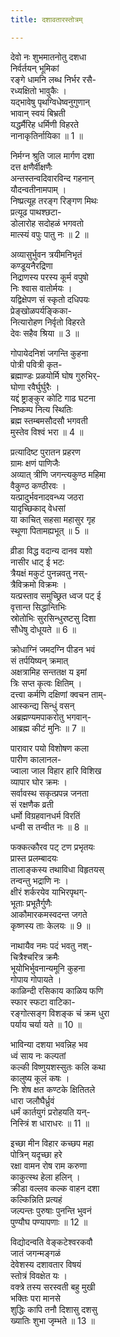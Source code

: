 ```yaml
---
title: दशावतारस्तोत्रम्

---
```

देवो नः शुभमातनोतु दशधा  
निर्वर्तयन् भूमिकां  
रङ्गे धामनि लब्ध निर्भर रसै-  
रध्यक्षितो भावुकैः ।  
यद्भावेषु पृथग्विधेष्वनुगुणान्  
भावान् स्वयं बिभ्रती  
यद्धर्मैरिह धर्मिणी विहरते  
नानाकृतिर्नायिका ॥ 1 ॥

निर्मग्न श्रुति जाल मार्गण दशा  
दत्त क्षणैर्वीक्षणैः  
अन्तस्तन्वदिवारविन्द गहनान्  
यौदन्वतीनामपाम् ।  
निष्प्रत्यूह तरङ्ग रिङ्गण मिथः  
प्रत्यूढ पाथश्छटा-  
डोलारोह सदोहळं भगवतो  
मात्स्यं वपुः पातु नः ॥ 2 ॥

अव्यासुर्भुवन त्रयीमनिभृतं  
कण्डूयनैरद्रिणा  
निद्राणस्य परस्य कूर्म वपुषो  
निः श्वास वातोर्मयः ।  
यद्विक्षेपण सं स्कृतो दधिपयः  
प्रेङ्खोळपर्यङ्किका-  
नित्यारोहण निर्वृतो विहरते  
देवः सहैव श्रिया ॥ 3 ॥

गोपायेदनिशं जगन्ति कुहना  
पोत्री पवित्री कृत-  
ब्रह्माण्डः प्रळयोर्मि घोष गुरुभिर्-  
घोणा रवैर्घुर्घुरैः ।  
यद्दं ष्ट्राङ्कुर कोटि गाढ घटना  
निष्कम्प नित्य स्थितिः  
ब्रह्म स्तम्बमसौदसौ भगवती  
मुस्तेव विश्वं भरा ॥ 4 ॥

प्रत्यादिष्ट पुरातन प्रहरण  
ग्रामः क्षणं पाणिजैः  
अव्यात् त्रीणि जगन्त्यकुण्ठ महिमा  
वैकुण्ठ कण्ठीरवः ।  
यत्प्रादुर्भवनादवन्ध्य जठरा  
यादृच्छिकाद् वेधसां  
या काचित् सहसा महासुर गृह  
स्थूणा पितामह्यभूत् ॥ 5 ॥

व्रीडा विद्ध वदान्य दानव यशो  
नासीर धाट् ई भटः  
त्रैयक्षं मकुटं पुनन्नवतु नस्-  
त्रैविक्रमो विक्रमः ।  
यत्प्रस्ताव समुच्छ्रित ध्वज पट् ई  
वृत्तान्त सिद्धान्तिभिः  
स्रोतोभिः सुरसिन्धुरष्टसु दिशा  
सौधेषु दोधूयते ॥ 6 ॥

क्रोधाग्निं जमदग्नि पीडन भवं  
सं तर्पयिष्यन् क्रमात्  
अक्षत्रामिह सन्ततक्ष य इमां  
त्रिः सप्त कृत्वः क्षितिम् ।  
दत्त्वा कर्मणि दक्षिणां क्वचन ताम्-  
आस्कन्द्य सिन्धुं वसन्  
अब्रह्मण्यमपाकरोतु भगवान्-  
आब्रह्म कीटं मुनिः ॥ 7 ॥

पारावार पयो विशोषण कला  
पारीण कालानल-  
ज्वाला जाल विहार हारि विशिख  
व्यापार घोर क्रमः ।  
सर्वावस्थ सकृत्प्रपन्न जनता  
सं रक्षणैक व्रती  
धर्मो विग्रहवानधर्म विरतिं  
धन्वी स तन्वीत नः ॥ 8 ॥

फक्कत्कौरव पट् टण प्रभृतयः  
प्रास्त प्रलम्बादयः  
तालाङ्कस्य तथाविधा विहृतयस्  
तन्वन्तु भद्राणि नः ।  
क्षीरं शर्करयेव याभिरपृथग्-  
भूताः प्रभूतैर्गुणैः  
आकौमारकमस्वदन्त जगते  
कृष्णस्य ताः केलयः ॥ 9 ॥

नाथायैव नमः पदं भवतु नश्-  
चित्रैश्चरित्र क्रमैः  
भूयोभिर्भुवनान्यमूनि कुहना  
गोपाय गोपायते ।  
काळिन्दी रसिकाय काळिय फणि  
स्फार स्फटा वाटिका-  
रङ्गोत्सङ्ग विशङ्क चं क्रम धुरा  
पर्याय चर्या यते ॥ 10 ॥

भाविन्या दशया भवन्निह भव  
ध्वं साय नः कल्पतां  
कल्की विष्णुयशस्सुतः कलि कथा  
कालुष्य कूलं कषः ।  
निः शेष क्षत कण्टके क्षितितले  
धारा जलौघैर्ध्रुवं  
धर्मं कार्तयुगं प्ररोहयति यन्-  
निस्त्रिं श धाराधरः ॥ 11 ॥

इच्छा मीन विहार कच्छप महा  
पोत्रिन् यदृच्छा हरे  
रक्षा वामन रोष राम करुणा  
काकुत्स्थ हेला हलिन् ।  
क्रीडा वल्लव कल्क वाहन दशा  
कल्किन्निति प्रत्यहं  
जल्पन्तः पुरुषाः पुनन्ति भुवनं  
पुण्यौघ पण्यापणाः ॥ 12 ॥

विद्योदन्वति वेङ्कटेश्वरकवौ  
जातं जगन्मङ्गळं  
देवेशस्य दशावतार विषयं  
स्तोत्रं विवक्षेत यः ।  
वक्त्रे तस्य सरस्वती बहु मुखी  
भक्तिः परा मानसे  
शुद्धिः कापि तनौ दिशासु दशसु  
ख्यातिः शुभा जृम्भते ॥ 13 ॥